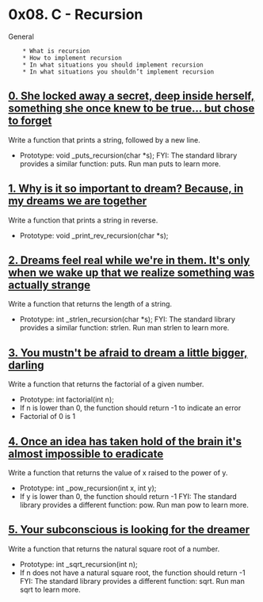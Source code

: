 # 0x08. C - Recursion
General

        * What is recursion
        * How to implement recursion
        * In what situations you should implement recursion
        * In what situations you shouldn’t implement recursion
## [0. She locked away a secret, deep inside herself, something she once knew to be true... but chose to forget](0-puts_recursion.c "puts")
Write a function that prints a string, followed by a new line.

* Prototype: void _puts_recursion(char *s);
FYI: The standard library provides a similar function: puts. Run man puts to learn more.


## [1. Why is it so important to dream? Because, in my dreams we are together](1-print_rev_recursion.c "print_rev")
Write a function that prints a string in reverse.

* Prototype: void _print_rev_recursion(char *s);

## [2. Dreams feel real while we're in them. It's only when we wake up that we realize something was actually strange](2-strlen_recursion.c "leng")
Write a function that returns the length of a string.

* Prototype: int _strlen_recursion(char *s);
FYI: The standard library provides a similar function: strlen. Run man strlen to learn more.

## [3. You mustn't be afraid to dream a little bigger, darling](3-factorial.c "factoriel")
Write a function that returns the factorial of a given number.

* Prototype: int factorial(int n);
* If n is lower than 0, the function should return -1 to indicate an error
* Factorial of 0 is 1

## [4. Once an idea has taken hold of the brain it's almost impossible to eradicate](4-pow_recursion.c "pow")
Write a function that returns the value of x raised to the power of y.

* Prototype: int _pow_recursion(int x, int y);
* If y is lower than 0, the function should return -1
FYI: The standard library provides a different function: pow. Run man pow to learn more.

## [5. Your subconscious is looking for the dreamer](5-sqrt_recursion.c "sqrt")
Write a function that returns the natural square root of a number.

* Prototype: int _sqrt_recursion(int n);
* If n does not have a natural square root, the function should return -1
FYI: The standard library provides a different function: sqrt. Run man sqrt to learn more.

